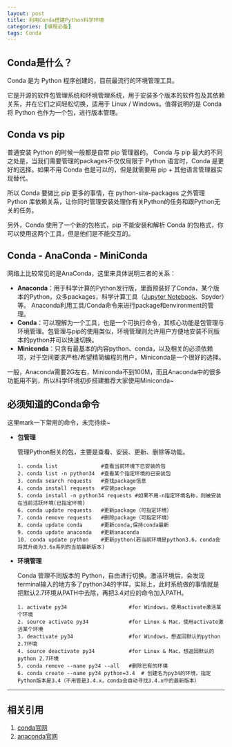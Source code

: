 ```yaml
---
layout: post
title: 利用Conda搭建Python科学环境
categories: [编程必备]
tags: Conda
---
```


## Conda是什么？
Conda 是为 Python 程序创建的，目前最流行的环境管理工具。

它是开源的软件包管理系统和环境管理系统，用于安装多个版本的软件包及其依赖关系，并在它们之间轻松切换，适用于 Linux / Windows。值得说明的是 Conda 将 Python 也作为一个包，进行版本管理。

## Conda vs pip
普通安装 Python 的时候一般都是自带 pip 管理器的。 Conda 与 pip 最大的不同之处是，当我们需要管理的packages不仅仅局限于 Python 语言时，Conda 是更好的选择。如果不用 Conda 也是可以的，但是就需要用 pip + 其他语言管理器实现替代。

所以 Conda 要做比 pip 更多的事情，在 python-site-packages 之外管理 Python 库依赖关系，让你同时管理安装处理你有关Python的任务和跟Python无关的任务。

另外，Conda 使用了一个新的包格式，pip 不能安装和解析 Conda 的包格式，你可以使用这两个工具，但是他们是不能交互的。

## Conda - AnaConda - MiniConda
网络上比较常见的是AnaConda，这里来具体说明三者的关系：

- **Anaconda**：用于科学计算的Python发行版，里面预装好了Conda，某个版本的Python，众多packages，科学计算工具（[Jupyter Notebook](/blog/JupyterNotebook.html)、Spyder）等。 Anaconda利用工具/Conda命令来进行package和environment的管理。
- **Conda**：可以理解为一个工具，也是一个可执行命令，其核心功能是包管理与环境管理。包管理与pip的使用类似，环境管理则允许用户方便地安装不同版本的python并可以快速切换。
- **Miniconda**：只含有最基本的内容python、conda，以及相关的必须依赖项，对于空间要求严格/希望精简编程的用户，Miniconda是一个很好的选择。

一般，Anaconda需要2G左右，Miniconda不到100M，而且Anaconda中的很多功能用不到，所以科学环境初步搭建推荐大家使用Miniconda~


## 必须知道的Conda命令
这里mark一下常用的命令，未完待续~

- **包管理**

    管理Python相关的包，主要是查看、安装、更新、删除等功能。
    ```
    1. conda list              #查看当前环境下已安装的包
    2. conda list -n python34  #查看某个指定环境的已安装包
    3. conda search requests   #查找package信息
    4. conda install requests  #安装package
    5. conda install -n python34 requests #如果不用-n指定环境名称，则被安装在当前活跃环境(已指定环境)
    6. conda update requests   #更新package（可指定环境）
    7. conda remove requests   #删除package（可指定环境）
    8. conda update conda      #更新conda,保持conda最新
    9. conda update anaconda   #更新anaconda
    10. conda update python    #更新python(若当前环境是python3.6，conda会将其升级为3.6x系列的当前最新版本)
    ```


- **环境管理**

    Conda 管理不同版本的 Python，自由进行切换。激活环境后，会发现terminal输入的地方多了python34的字样，实际上，此时系统做的事情就是把默认2.7环境从PATH中去除，再把3.4对应的命令加入PATH。
    ```
    1. activate py34                    #for Windows，使用activate激活某个环境
    2. source activate py34             #for Linux & Mac，使用activate激活某个环境
    3. deactivate py34                  #for Windows，想返回默认的python 2.7环境
    4. source deactivate py34           #for Linux & Mac，想返回默认的python 2.7环境
    5. conda remove --name py34 --all   #删除已有的环境
    6. conda create --name py34 python=3.4  # 创建名为py34的环境，指定Python版本是3.4（不用管是3.4.x，conda会自动寻找3.4.x中的最新版本）
    ```


---
## 相关引用
1. [conda官网](https://conda.io/en/latest/)
2. [anaconda官网](https://www.anaconda.com/)
